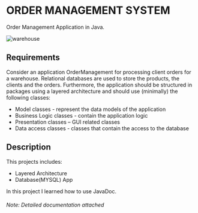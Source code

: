 # ORDER MANAGEMENT SYSTEM

Order Management Application in Java.

![warehouse](https://user-images.githubusercontent.com/73665965/157122022-4f500ce0-0947-44b1-a9c2-e3a32c6a4d86.png)


## Requirements
Consider an application OrderManagement for processing client orders for a warehouse. Relational
databases are used to store the products, the clients and the orders. Furthermore, the application should
be structured in packages using a layered architecture and should use (minimally) the following
classes:
* Model classes - represent the data models of the application
* Business Logic classes - contain the application logic
* Presentation classes – GUI related classes
* Data access classes - classes that contain the access to the database


## Description
This projects includes:
- Layered Architecture
- Database(MYSQL) App

In this project I learned how to use JavaDoc.


###### Note: Detailed documentation attached
